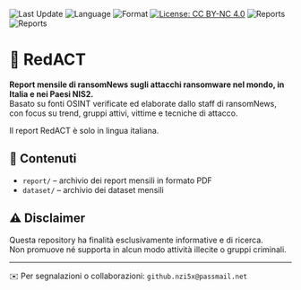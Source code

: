 ![Last Update](https://img.shields.io/badge/Updated-April%202025-blue)
![Language](https://img.shields.io/badge/Lang-Italiano-green)
![Format](https://img.shields.io/badge/Format-PDF%20%7C%20Markdown-lightgrey)
[![License: CC BY-NC 4.0](https://img.shields.io/badge/License-CC%20BY--NC%204.0-lightgrey.svg)](https://creativecommons.org/licenses/by-nc/4.0/)
![Reports](https://img.shields.io/badge/Dataset-4-red)
![Reports](https://img.shields.io/badge/Reports-4-red)



# 📰 RedACT

**Report mensile di ransomNews sugli attacchi ransomware nel mondo, in Italia e nei Paesi NIS2.**  
Basato su fonti OSINT verificate ed elaborate dallo staff di ransomNews, con focus su trend, gruppi attivi, vittime e tecniche di attacco.

Il report RedACT è solo in lingua italiana.

## 📁 Contenuti

- `report/` – archivio dei report mensili in formato PDF
- `dataset/` – archivio dei dataset mensili
 

 
## ⚠️ Disclaimer

Questa repository ha finalità esclusivamente informative e di ricerca.  
Non promuove né supporta in alcun modo attività illecite o gruppi criminali.

---

✉️ Per segnalazioni o collaborazioni: `github.nzi5x@passmail.net`
